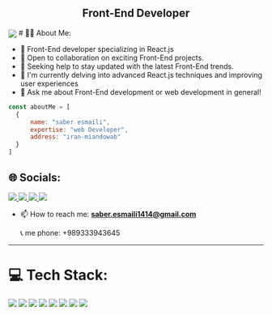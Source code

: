 <h2 align="center">Front-End Developer</h2>
<img align="center" src="https://camo.githubusercontent.com/7de37139d0b4c1ce40865e799b446c0e963a3dd8fb68d239707237c40604fa3d/68747470733a2f2f63646e2e6472696262626c652e636f6d2f75736572732f3733303730332f73637265656e73686f74732f363538313234332f6176656e746f2e676966" />
# 🧒🏽 About Me:

- 🔭 Front-End developer specializing in React.js
- 👯 Open to collaboration on exciting Front-End projects.
- 🤝 Seeking help to stay updated with the latest Front-End trends.
- 🤔 I'm currently delving into advanced React.js techniques and improving user experiences
- 💬 Ask me about Front-End development or web development in general!

```js
const aboutMe = [
  {
      name: "saber esmaili",
      expertise: "web Developer",
      address: "iran-miandowab"
  }
]
```

## 🌐 Socials:

<div>
  <a href="https://instagram.com/saber14140">
    <img src="https://img.shields.io/badge/Instagram-E4405F?style=for-the-badge&logo=instagram&logoColor=white" />
  </a>
  <a href="https://t.me/saber14140">
    <img src="https://img.shields.io/badge/Telegram-2CA5E0?style=for-the-badge&logo=telegram&logoColor=white" />
  </a>
  <a href="https://twitter.com/saber1414">
    <img src="https://img.shields.io/badge/Twitter-1DA1F2?style=for-the-badge&logo=twitter&logoColor=white" />
  </a>
  <a href="https://facebook.com/saber1414">
    <img src="https://img.shields.io/badge/Facebook-1877F2?style=for-the-badge&logo=facebook&logoColor=white" />
  </a>
</div>

<ul style="list-style="none" ">
  <li>
    <p dir="auto">📫 How to reach me: <strong><a href="saber.esmaili1414@gmail.com">saber.esmaili1414@gmail.com</a></strong></p>
    <p> 📞 me phone: +989333943645</p>
  </li>
</ul>

___

# 💻 Tech Stack:

<p>
  <a>
    <img src="https://img.shields.io/badge/HTML5-E34F26?style=for-the-badge&logo=html5&logoColor=white" />
  </a>
  <a>
    <img src="https://img.shields.io/badge/CSS3-1572B6?style=for-the-badge&logo=css3&logoColor=white" />
  </a>
  <a>
    <img src="https://img.shields.io/badge/JavaScript-323330?style=for-the-badge&logo=javascript&logoColor=F7DF1E" />
  </a>
  <a>
    <img src="https://img.shields.io/badge/React-20232A?style=for-the-badge&logo=react&logoColor=61DAFB" />
  </a>
  <a>
    <img src="https://img.shields.io/badge/Bootstrap-563D7C?style=for-the-badge&logo=bootstrap&logoColor=white" />
  </a>
  <a>
    <img src="https://img.shields.io/badge/Tailwind_CSS-38B2AC?style=for-the-badge&logo=tailwind-css&logoColor=white" />
  </a>
  <a>
    <img src="https://img.shields.io/badge/npm-CB3837?style=for-the-badge&logo=npm&logoColor=white" />
  </a>
  <a>
    <img src="https://img.shields.io/badge/Postman-FF6C37?style=for-the-badge&logo=Postman&logoColor=white" />
  </a>
</p>
